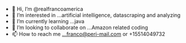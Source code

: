 - 👋 Hi, I’m @realfrancoamerica
- 👀 I’m interested in ...artificial intelligence, datascraping and analyzing
- 🌱 I’m currently learning ...java
- 💞️ I’m looking to collaborate on ...Amazon related coding
- 📫 How to reach me ...franco@peri-mail.com or +15514049732

<!---
francojj6/francojj6 is a ✨ special ✨ repository because its `README.md` (this file) appears on your GitHub profile.
You can click the Preview link to take a look at your changes.
--->
